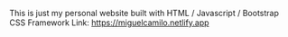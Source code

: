 This is just my personal website built with HTML / Javascript / Bootstrap CSS Framework
Link: https://miguelcamilo.netlify.app
